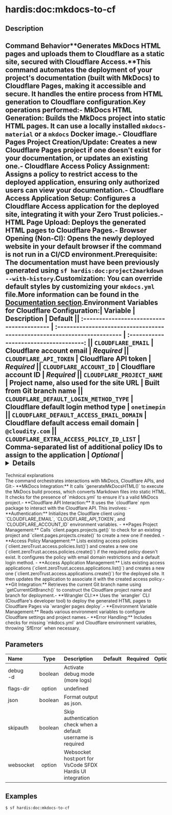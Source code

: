 <!-- This file has been generated with command 'sf hardis:doc:plugin:generate'. Please do not update it manually or it may be overwritten -->
# hardis:doc:mkdocs-to-cf

## Description

## Command Behavior**Generates MkDocs HTML pages and uploads them to Cloudflare as a static site, secured with Cloudflare Access.**This command automates the deployment of your project's documentation (built with MkDocs) to Cloudflare Pages, making it accessible and secure. It handles the entire process from HTML generation to Cloudflare configuration.Key operations performed:- **MkDocs HTML Generation:** Builds the MkDocs project into static HTML pages. It can use a locally installed `mkdocs-material` or a `mkdocs` Docker image.- **Cloudflare Pages Project Creation/Update:** Creates a new Cloudflare Pages project if one doesn't exist for your documentation, or updates an existing one.- **Cloudflare Access Policy Assignment:** Assigns a policy to restrict access to the deployed application, ensuring only authorized users can view your documentation.- **Cloudflare Access Application Setup:** Configures a Cloudflare Access application for the deployed site, integrating it with your Zero Trust policies.- **HTML Page Upload:** Deploys the generated HTML pages to Cloudflare Pages.- **Browser Opening (Non-CI):** Opens the newly deployed website in your default browser if the command is not run in a CI/CD environment.**Prerequisite:** The documentation must have been previously generated using `sf hardis:doc:project2markdown --with-history`.**Customization:** You can override default styles by customizing your `mkdocs.yml` file.More information can be found in the [Documentation section](https://sfdx-hardis.cloudity.com/salesforce-project-documentation/).**Environment Variables for Cloudflare Configuration:**| Variable                                  | Description                                                              | Default                               || :---------------------------------------- | :----------------------------------------------------------------------- | :------------------------------------: || `CLOUDFLARE_EMAIL`                        | Cloudflare account email                                                 | _Required_                            || `CLOUDFLARE_API_TOKEN`                    | Cloudflare API token                                                     | _Required_                            || `CLOUDFLARE_ACCOUNT_ID`                   | Cloudflare account ID                                                    | _Required_                            || `CLOUDFLARE_PROJECT_NAME`                 | Project name, also used for the site URL                                 | Built from Git branch name            || `CLOUDFLARE_DEFAULT_LOGIN_METHOD_TYPE`    | Cloudflare default login method type                                     | `onetimepin`                          || `CLOUDFLARE_DEFAULT_ACCESS_EMAIL_DOMAIN`  | Cloudflare default access email domain                                   | `@cloudity.com`                       || `CLOUDFLARE_EXTRA_ACCESS_POLICY_ID_LIST`  | Comma-separated list of additional policy IDs to assign to the application | _Optional_                            |<details markdown="1">
<summary>Technical explanations</summary>The command orchestrates interactions with MkDocs, Cloudflare APIs, and Git:- **MkDocs Integration:** It calls `generateMkDocsHTML()` to execute the MkDocs build process, which converts Markdown files into static HTML. It checks for the presence of `mkdocs.yml` to ensure it's a valid MkDocs project.- **Cloudflare API Interaction:** It uses the `cloudflare` npm package to interact with the Cloudflare API. This involves:  - **Authentication:** Initializes the Cloudflare client using `CLOUDFLARE_EMAIL`, `CLOUDFLARE_API_TOKEN`, and `CLOUDFLARE_ACCOUNT_ID` environment variables.  - **Pages Project Management:** Calls `client.pages.projects.get()` to check for an existing project and `client.pages.projects.create()` to create a new one if needed.  - **Access Policy Management:** Lists existing access policies (`client.zeroTrust.access.policies.list()`) and creates a new one (`client.zeroTrust.access.policies.create()`) if the required policy doesn't exist. It configures the policy with email domain restrictions and a default login method.  - **Access Application Management:** Lists existing access applications (`client.zeroTrust.access.applications.list()`) and creates a new one (`client.zeroTrust.access.applications.create()`) for the deployed site. It then updates the application to associate it with the created access policy.- **Git Integration:** Retrieves the current Git branch name using `getCurrentGitBranch()` to construct the Cloudflare project name and branch for deployment.- **Wrangler CLI:** Uses the `wrangler` CLI (Cloudflare's developer tool) to deploy the generated HTML pages to Cloudflare Pages via `wrangler pages deploy`.- **Environment Variable Management:** Reads various environment variables to configure Cloudflare settings and project names.- **Error Handling:** Includes checks for missing `mkdocs.yml` and Cloudflare environment variables, throwing `SfError` when necessary.</details>


## Parameters

|Name|Type|Description|Default|Required|Options|
|:---|:--:|:----------|:-----:|:------:|:-----:|
|debug<br/>-d|boolean|Activate debug mode (more logs)||||
|flags-dir|option|undefined||||
|json|boolean|Format output as json.||||
|skipauth|boolean|Skip authentication check when a default username is required||||
|websocket|option|Websocket host:port for VsCode SFDX Hardis UI integration||||

## Examples

```shell
$ sf hardis:doc:mkdocs-to-cf
```


